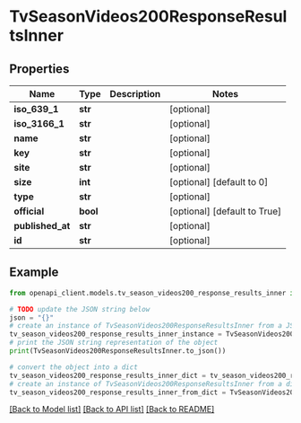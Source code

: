# TvSeasonVideos200ResponseResultsInner


## Properties

Name | Type | Description | Notes
------------ | ------------- | ------------- | -------------
**iso_639_1** | **str** |  | [optional] 
**iso_3166_1** | **str** |  | [optional] 
**name** | **str** |  | [optional] 
**key** | **str** |  | [optional] 
**site** | **str** |  | [optional] 
**size** | **int** |  | [optional] [default to 0]
**type** | **str** |  | [optional] 
**official** | **bool** |  | [optional] [default to True]
**published_at** | **str** |  | [optional] 
**id** | **str** |  | [optional] 

## Example

```python
from openapi_client.models.tv_season_videos200_response_results_inner import TvSeasonVideos200ResponseResultsInner

# TODO update the JSON string below
json = "{}"
# create an instance of TvSeasonVideos200ResponseResultsInner from a JSON string
tv_season_videos200_response_results_inner_instance = TvSeasonVideos200ResponseResultsInner.from_json(json)
# print the JSON string representation of the object
print(TvSeasonVideos200ResponseResultsInner.to_json())

# convert the object into a dict
tv_season_videos200_response_results_inner_dict = tv_season_videos200_response_results_inner_instance.to_dict()
# create an instance of TvSeasonVideos200ResponseResultsInner from a dict
tv_season_videos200_response_results_inner_from_dict = TvSeasonVideos200ResponseResultsInner.from_dict(tv_season_videos200_response_results_inner_dict)
```
[[Back to Model list]](../README.md#documentation-for-models) [[Back to API list]](../README.md#documentation-for-api-endpoints) [[Back to README]](../README.md)


